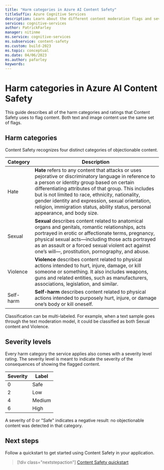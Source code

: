 ```yaml
---
title: "Harm categories in Azure AI Content Safety"
titleSuffix: Azure Cognitive Services
description: Learn about the different content moderation flags and severity levels that the Content Safety service returns.
services: cognitive-services
author: PatrickFarley
manager: nitinme
ms.service: cognitive-services
ms.subservice: content-safety
ms.custom: build-2023
ms.topic: conceptual
ms.date: 04/06/2023
ms.author: pafarley
keywords: 
---
```



# Harm categories in Azure AI Content Safety

This guide describes all of the harm categories and ratings that Content Safety uses to flag content. Both text and image content use the same set of flags.

## Harm categories

Content Safety recognizes four distinct categories of objectionable content.

| Category  | Description         |
| --------- | ------------------- |
| Hate      | **Hate** refers to any content that attacks or uses pejorative or discriminatory language in reference to a person or identity group based on certain differentiating attributes of that group. This includes but is not limited to race, ethnicity, nationality, gender identity and expression, sexual orientation, religion, immigration status, ability status, personal appearance, and body size. |
| Sexual    | **Sexual** describes content related to anatomical organs and genitals, romantic relationships, acts portrayed in erotic or affectionate terms, pregnancy, physical sexual acts&mdash;including those acts portrayed as an assault or a forced sexual violent act against one’s will&mdash;, prostitution, pornography, and abuse. |
| Violence  | **Violence** describes content related to physical actions intended to hurt, injure, damage, or kill someone or something. It also includes weapons, guns and related entities, such as manufacturers, associations, legislation, and similar. |
| Self-harm | **Self-harm** describes content related to physical actions intended to purposely hurt, injure, or damage one’s body or kill oneself. |

Classification can be multi-labeled. For example, when a text sample goes through the text moderation model, it could be classified as both Sexual content and Violence.

## Severity levels

Every harm category the service applies also comes with a severity level rating. The severity level is meant to indicate the severity of the consequences of showing the flagged content.

| Severity | Label |
| -------- | ----------- |
| 0        | Safe        |
| 2        | Low         |
| 4        | Medium      |
| 6        | High        |

A severity of 0 or "Safe" indicates a negative result: no objectionable content was detected in that category.

## Next steps

Follow a quickstart to get started using Content Safety in your application.

> [!div class="nextstepaction"]
> [Content Safety quickstart](../quickstart-text.md)
